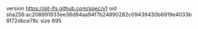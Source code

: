 version https://git-lfs.github.com/spec/v1
oid sha256:ac208991933ee36d94aa94f7b24890282c09439430b6919e4033b8f72dbce78c
size 895
